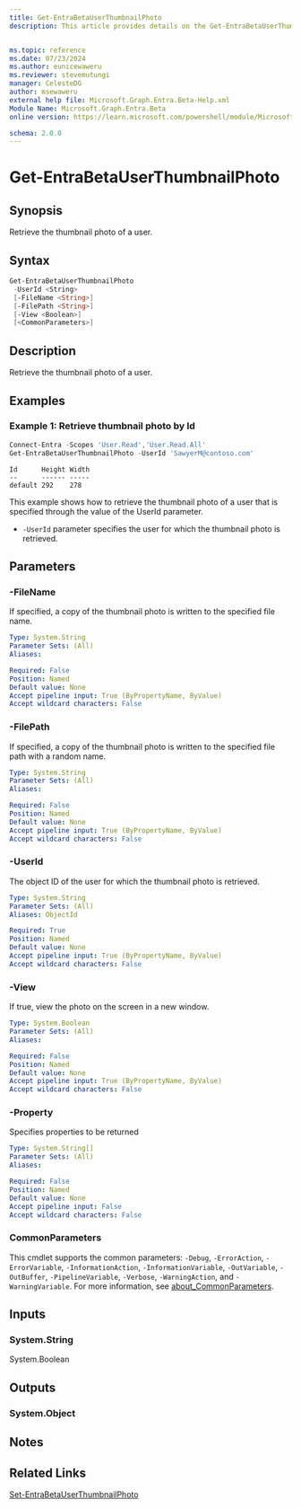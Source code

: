 ```yaml
---
title: Get-EntraBetaUserThumbnailPhoto
description: This article provides details on the Get-EntraBetaUserThumbnailPhoto command.


ms.topic: reference
ms.date: 07/23/2024
ms.author: eunicewaweru
ms.reviewer: stevemutungi
manager: CelesteDG
author: msewaweru
external help file: Microsoft.Graph.Entra.Beta-Help.xml
Module Name: Microsoft.Graph.Entra.Beta
online version: https://learn.microsoft.com/powershell/module/Microsoft.Graph.Entra.Beta/Get-EntraBetaUserThumbnailPhoto

schema: 2.0.0
---
```


# Get-EntraBetaUserThumbnailPhoto

## Synopsis

Retrieve the thumbnail photo of a user.

## Syntax

```powershell
Get-EntraBetaUserThumbnailPhoto
 -UserId <String>
 [-FileName <String>]
 [-FilePath <String>]
 [-View <Boolean>]
 [<CommonParameters>]
```

## Description

Retrieve the thumbnail photo of a user.

## Examples

### Example 1: Retrieve thumbnail photo by Id

```powershell
Connect-Entra -Scopes 'User.Read','User.Read.All'
Get-EntraBetaUserThumbnailPhoto -UserId 'SawyerM@contoso.com'
```

```Output
Id      Height Width
--      ------ -----
default 292    278
```

This example shows how to retrieve the thumbnail photo of a user that is specified through the value of the UserId parameter.

- `-UserId` parameter specifies the user for which the thumbnail photo is retrieved.

## Parameters

### -FileName

If specified, a copy of the thumbnail photo is written to the specified file name.

```yaml
Type: System.String
Parameter Sets: (All)
Aliases:

Required: False
Position: Named
Default value: None
Accept pipeline input: True (ByPropertyName, ByValue)
Accept wildcard characters: False
```

### -FilePath

If specified, a copy of the thumbnail photo is written to the specified file path with a random name.

```yaml
Type: System.String
Parameter Sets: (All)
Aliases:

Required: False
Position: Named
Default value: None
Accept pipeline input: True (ByPropertyName, ByValue)
Accept wildcard characters: False
```

### -UserId

The object ID of the user for which the thumbnail photo is retrieved.

```yaml
Type: System.String
Parameter Sets: (All)
Aliases: ObjectId

Required: True
Position: Named
Default value: None
Accept pipeline input: True (ByPropertyName, ByValue)
Accept wildcard characters: False
```

### -View

If true, view the photo on the screen in a new window.

```yaml
Type: System.Boolean
Parameter Sets: (All)
Aliases:

Required: False
Position: Named
Default value: None
Accept pipeline input: True (ByPropertyName, ByValue)
Accept wildcard characters: False
```

### -Property

Specifies properties to be returned

```yaml
Type: System.String[]
Parameter Sets: (All)
Aliases:

Required: False
Position: Named
Default value: None
Accept pipeline input: False
Accept wildcard characters: False
```

### CommonParameters

This cmdlet supports the common parameters: `-Debug`, `-ErrorAction`, `-ErrorVariable`, `-InformationAction`, `-InformationVariable`, `-OutVariable`, `-OutBuffer`, `-PipelineVariable`, `-Verbose`, `-WarningAction`, and `-WarningVariable`. For more information, see [about_CommonParameters](https://go.microsoft.com/fwlink/?LinkID=113216).

## Inputs

### System.String

System.Boolean

## Outputs

### System.Object

## Notes

## Related Links

[Set-EntraBetaUserThumbnailPhoto](Set-EntraBetaUserThumbnailPhoto.md)
